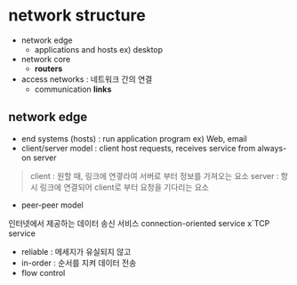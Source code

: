 
# network structure
- network edge
  - applications and hosts ex) desktop
- network core
  - **routers**
- access networks : 네트워크 간의 연결
  - communication **links**

## network edge
- end systems (hosts) : run application program ex) Web, email
- client/server model : 
client host requests, receives service from always-on server
> client : 원할 때, 링크에 연곃라여 서버로 부터 정보를 가져오는 요소
> server : 항시 링크에 연결되어 client로 부터 요청을 기다리는 요소
- peer-peer model

인터넷에서 제공하는 데이터 송신 서비스
connection-oriented service
x`TCP service
- reliable : 메세지가 유실되지 않고 
- in-order : 순서를 지켜 데이터 전송 
- flow control
